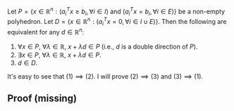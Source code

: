 Let $P = \{x \in \mathbb{R}^n: (a_i^Tx \ge b_i, \forall i \in I) \textrm{ and } (a_i^Tx = b_i, \forall i \in E)\}$
be a non-empty polyhedron.
Let $D = \{x \in \mathbb{R}^n: (a_i^Tx = 0, \forall i \in I \cup E)\}$.
Then the following are equivalent for any $d \in \mathbb{R}^n$:

1.  $\forall x \in P$, $\forall \lambda \in \mathbb{R}$, $x + \lambda d \in P$
    (i.e., $d$ is a double direction of $P$).
2.  $\exists x \in P$, $\forall \lambda \in \mathbb{R}$, $x + \lambda d \in P$.
3.  $d \in D$.

It's easy to see that $(1) \implies (2)$.
I will prove $(2) \implies (3)$ and $(3) \implies (1)$.

## Proof <span class="text-danger">(missing)</span>
